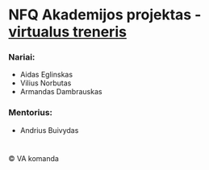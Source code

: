 
NFQ Akademijos projektas - [virtualus treneris](http://virtualustreneris.projektai.nfqakademija.lt/)
============

### Nariai:
 - Aidas Eglinskas
 - Vilius Norbutas
 - Armandas Dambrauskas

### Mentorius:
 - Andrius Buivydas

#
© VA komanda